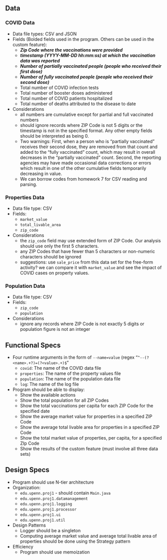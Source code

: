 ## Data

### COVID Data

- Data file types: CSV and JSON
- Fields (Bolded fields used in the program. Others can be used in the custom feature):
  - ***Zip Code where the vaccinations were provided***
  - ***timestamp (YYYY-MM-DD hh:mm:ss) at which the vaccination data was reported***
  - ***Number of partially vaccinated people (people who received their first dose)***
  - ***Number of fully vaccinated people (people who received their second dose)***
  - Total number of COVID infection tests
  - Total number of booster doses administered
  - Total number of COVID patients hospitalized
  - Total number of deaths attributed to the disease to date
- Considerations
  - all numbers are cumulative except for partial and full vaccinated numbers
  - should ignore records where ZIP Code is not 5 digits or the timestamp is not in the specified format. Any other empty fields should be interpreted as being 0.
  - Two warnings: First, when a person who is “partially vaccinated” receives their second dose, they are removed from that count and added to the “fully vaccinated” count, which may result in overall decreases in the “partially vaccinated” count. Second, the reporting agencies may have made occasional data corrections or errors which result in one of the other cumulative fields temporarily decreasing in value.
  - We can borrow codes from homework 7 for CSV reading and parsing.

### Properties Data

- Data file type: CSV
- Fields:
  - `market_value`
  - `total_livable_area`
  - `zip_code`
- Considerations
  - the `zip_code` field may use extended form of ZIP Code. Our analysis should use only the first 5 characters.
  - any ZIP Codes that have fewer than 5 characters or non-numeric characters should be ignored
  - suggestions: use `sale_price` from this data set for the free-form activity? we can compare it with `market_value` and see the impact of COVID cases on property values.

### Population Data

- Data file type: CSV
- Fields:
  - `zip_code`
  - `population`
- Considerations
  - ignore any records where ZIP Code is not exactly 5 digits or population figure is not an integer

## Functional Specs

- Four runtime arguments in the form of `--name=value` (regex “`^--(?<name>.+?)=(?<value>.+)$`”
  - `covid`: The name of the COVID data file
  - `properties`: The name of the property values file
  - `population`: The name of the population data file
  - `log`: The name of the log file
- Program should be able to display:
  - Show the available actions
  - Show the total population for all ZIP Codes
  - Show the total vaccinations per capita for each ZIP Code for the specified date
  - Show the average market value for properties in a specified ZIP Code
  - Show the average total livable area for properties in a specified ZIP Code
  - Show the total market value of properties, per capita, for a specified ZIp Code
  - Show the results of the custom feature (must involve all three data sets)

## Design Specs
- Program should use N-tier architecture
- Organization:
  - `edu.upenn.proj1` - should contain `Main.java`
  - `edu.upenn.proj1.datamanagement`
  - `edu.upenn.proj1.logging` 
  - `edu.upenn.proj1.processor`
  - `edu.upenn.proj1.ui`
  - `edu.upenn.proj1.util`
- Design Patterns
  - Logger should be a singleton
  - Computing average market value and average total livable area of properties should be done using the Strategy pattern
- Efficiency
  - Program should use memoization
